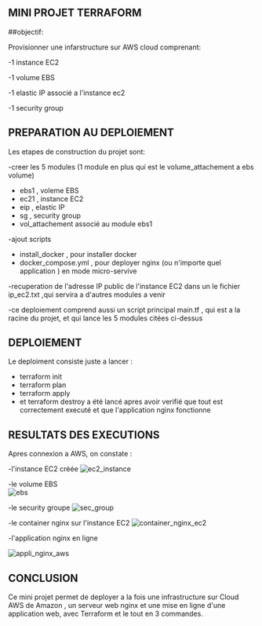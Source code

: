 ## MINI PROJET TERRAFORM

##objectif:

Provisionner une infarstructure sur AWS cloud comprenant:

-1 instance EC2

-1 volume EBS

-1 elastic IP associé a l'instance ec2

-1 security group 


## PREPARATION AU DEPLOIEMENT

Les etapes de construction du projet sont:

-creer les 5 modules (1 module en plus qui est le volume_attachement a ebs volume)
- ebs1 , voleme EBS
- ec21 , instance EC2
- eip , elastic IP
- sg , security group
- vol_attachement associé au module ebs1
  
-ajout scripts
- install_docker , pour installer docker
- docker_compose.yml ,  pour deployer nginx (ou n'importe quel application ) en mode micro-servive

-recuperation de l'adresse IP public de l'instance EC2 dans un le fichier ip_ec2.txt ,qui servira a d'autres modules a venir

-ce deploiement comprend aussi un script principal main.tf , qui est a la racine du projet, et qui lance les 5 modules citées ci-dessus 

 ## DEPLOIEMENT

 Le deploiment consiste juste a lancer :
 - terraform init
 - terraform plan
 - terraform apply
 - et terraform destroy a été lancé apres avoir verifié que tout est correctement executé et que l'application nginx fonctionne

## RESULTATS DES EXECUTIONS

Apres connexion a AWS, on constate :

-l'instance EC2 créée 
   ![ec2_instance](https://github.com/ravelonanosy/mini-projet-terraform/assets/138290448/db6f4b47-b947-4205-a59e-996d52969605)


-le volume EBS  
![ebs](https://github.com/ravelonanosy/mini-projet-terraform/assets/138290448/0c1ef816-e690-4543-b511-fd4cbcca6127)


-le security groupe
![sec_group](https://github.com/ravelonanosy/mini-projet-terraform/assets/138290448/082ff3f6-ff0f-4424-b157-1ccc16a32014)


-le container nginx sur l'instance EC2
![container_nginx_ec2](https://github.com/ravelonanosy/mini-projet-terraform/assets/138290448/d14e853d-cdfa-425b-b84b-d88b5b875fe0)


-l'application nginx en ligne

![appli_nginx_aws](https://github.com/ravelonanosy/mini-projet-terraform/assets/138290448/4912965b-bb56-44f6-b8f5-df98f6722690)

 
## CONCLUSION

Ce mini projet permet de deployer a la fois une infrastructure sur Cloud AWS de Amazon , un serveur web nginx et une mise en ligne d'une application web, avec Terraform  et le tout en 3 commandes.


